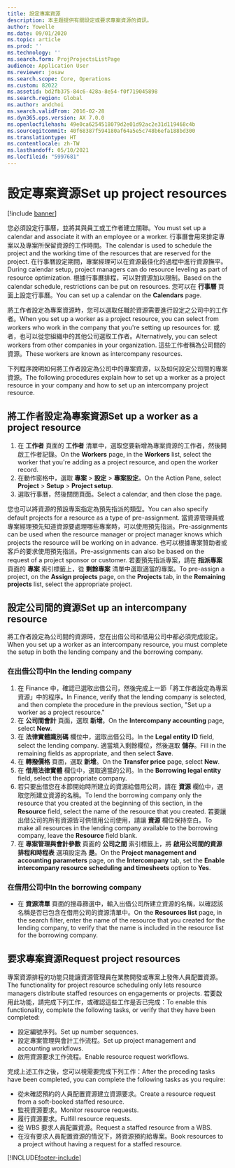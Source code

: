 ```yaml
---
title: 設定專案資源
description: 本主題提供有關設定或要求專案資源的資訊。
author: Yowelle
ms.date: 09/01/2020
ms.topic: article
ms.prod: ''
ms.technology: ''
ms.search.form: ProjProjectsListPage
audience: Application User
ms.reviewer: josaw
ms.search.scope: Core, Operations
ms.custom: 82022
ms.assetid: bd2fb375-84c6-428a-8e54-f0f719045898
ms.search.region: Global
ms.author: andchoi
ms.search.validFrom: 2016-02-28
ms.dyn365.ops.version: AX 7.0.0
ms.openlocfilehash: 49e0ca6254518079d2e01d92ac2e31d119468c4b
ms.sourcegitcommit: 40f68387f594180af64a5e5c748b6efa188bd300
ms.translationtype: HT
ms.contentlocale: zh-TW
ms.lasthandoff: 05/10/2021
ms.locfileid: "5997681"
---
```

# <a name="set-up-project-resources"></a><span data-ttu-id="422fd-103">設定專案資源</span><span class="sxs-lookup"><span data-stu-id="422fd-103">Set up project resources</span></span>

[!include [banner](../includes/banner.md)]

<span data-ttu-id="422fd-104">您必須設定行事曆，並將其與員工或工作者建立關聯。</span><span class="sxs-lookup"><span data-stu-id="422fd-104">You must set up a calendar and associate it with an employee or a worker.</span></span> <span data-ttu-id="422fd-105">行事曆會用來排定專案以及專案所保留資源的工作時間。</span><span class="sxs-lookup"><span data-stu-id="422fd-105">The calendar is used to schedule the project and the working time of the resources that are reserved for the project.</span></span> <span data-ttu-id="422fd-106">在行事曆設定期間，專案經理可以在資源最佳化的過程中進行資源撫平。</span><span class="sxs-lookup"><span data-stu-id="422fd-106">During calendar setup, project managers can do resource leveling as part of resource optimization.</span></span> <span data-ttu-id="422fd-107">根據行事曆排程，可以對資源加以限制。</span><span class="sxs-lookup"><span data-stu-id="422fd-107">Based on the calendar schedule, restrictions can be put on resources.</span></span> <span data-ttu-id="422fd-108">您可以在 **行事曆** 頁面上設定行事曆。</span><span class="sxs-lookup"><span data-stu-id="422fd-108">You can set up a calendar on the **Calendars** page.</span></span>

<span data-ttu-id="422fd-109">將工作者設定為專案資源時，您可以選取任職於資源需要進行設定之公司中的工作者。</span><span class="sxs-lookup"><span data-stu-id="422fd-109">When you set up a worker as a project resource, you can select from workers who work in the company that you're setting up resources for.</span></span> <span data-ttu-id="422fd-110">或者，也可以從您組織中的其他公司選取工作者。</span><span class="sxs-lookup"><span data-stu-id="422fd-110">Alternatively, you can select workers from other companies in your organization.</span></span> <span data-ttu-id="422fd-111">這些工作者稱為公司間的資源。</span><span class="sxs-lookup"><span data-stu-id="422fd-111">These workers are known as intercompany resources.</span></span>

<span data-ttu-id="422fd-112">下列程序說明如何將工作者設定為公司中的專案資源，以及如何設定公司間的專案資源。</span><span class="sxs-lookup"><span data-stu-id="422fd-112">The following procedures explain how to set up a worker as a project resource in your company and how to set up an intercompany project resource.</span></span>

## <a name="set-up-a-worker-as-a-project-resource"></a><span data-ttu-id="422fd-113">將工作者設定為專案資源</span><span class="sxs-lookup"><span data-stu-id="422fd-113">Set up a worker as a project resource</span></span>

1. <span data-ttu-id="422fd-114">在 **工作者** 頁面的 **工作者** 清單中，選取您要新增為專案資源的工作者，然後開啟工作者記錄。</span><span class="sxs-lookup"><span data-stu-id="422fd-114">On the **Workers** page, in the **Workers** list, select the worker that you're adding as a project resource, and open the worker record.</span></span>
2. <span data-ttu-id="422fd-115">在動作窗格中，選取 **專案** &gt; **設定** &gt; **專案設定**。</span><span class="sxs-lookup"><span data-stu-id="422fd-115">On the Action Pane, select **Project** &gt; **Setup** &gt; **Project setup**.</span></span>
3. <span data-ttu-id="422fd-116">選取行事曆，然後關閉頁面。</span><span class="sxs-lookup"><span data-stu-id="422fd-116">Select a calendar, and then close the page.</span></span>

<span data-ttu-id="422fd-117">您也可以將資源的預設專案指定為預先指派的類型。</span><span class="sxs-lookup"><span data-stu-id="422fd-117">You can also specify default projects for a resource as a type of pre-assignment.</span></span> <span data-ttu-id="422fd-118">當資源管理員或專案經理預先知道資源要處理哪些專案時，可以使用預先指派。</span><span class="sxs-lookup"><span data-stu-id="422fd-118">Pre-assignments can be used when the resource manager or project manager knows which projects the resource will be working on in advance.</span></span> <span data-ttu-id="422fd-119">也可以根據專案贊助者或客戶的要求使用預先指派。</span><span class="sxs-lookup"><span data-stu-id="422fd-119">Pre-assignments can also be based on the request of a project sponsor or customer.</span></span> <span data-ttu-id="422fd-120">若要預先指派專案，請在 **指派專案** 頁面的 **專案** 索引標籤上，從 **剩餘專案** 清單中選取適當的專案。</span><span class="sxs-lookup"><span data-stu-id="422fd-120">To pre-assign a project, on the **Assign projects** page, on the **Projects** tab, in the **Remaining projects** list, select the appropriate project.</span></span>

## <a name="set-up-an-intercompany-resource"></a><span data-ttu-id="422fd-121">設定公司間的資源</span><span class="sxs-lookup"><span data-stu-id="422fd-121">Set up an intercompany resource</span></span>

<span data-ttu-id="422fd-122">將工作者設定為公司間的資源時，您在出借公司和借用公司中都必須完成設定。</span><span class="sxs-lookup"><span data-stu-id="422fd-122">When you set up a worker as an intercompany resource, you must complete the setup in both the lending company and the borrowing company.</span></span>

### <a name="in-the-lending-company"></a><span data-ttu-id="422fd-123">在出借公司中</span><span class="sxs-lookup"><span data-stu-id="422fd-123">In the lending company</span></span>

1. <span data-ttu-id="422fd-124">在 Finance 中，確認已選取出借公司，然後完成上一節「將工作者設定為專案資源」中的程序。</span><span class="sxs-lookup"><span data-stu-id="422fd-124">In Finance, verify that the lending company is selected, and then complete the procedure in the previous section, "Set up a worker as a project resource."</span></span>
2. <span data-ttu-id="422fd-125">在 **公司間會計** 頁面，選取 **新增**。</span><span class="sxs-lookup"><span data-stu-id="422fd-125">On the **Intercompany accounting** page, select **New**.</span></span>
3. <span data-ttu-id="422fd-126">在 **法律實體識別碼** 欄位中，選取出借公司。</span><span class="sxs-lookup"><span data-stu-id="422fd-126">In the **Legal entity ID** field, select the lending company.</span></span> <span data-ttu-id="422fd-127">適當填入剩餘欄位，然後選取 **儲存**。</span><span class="sxs-lookup"><span data-stu-id="422fd-127">Fill in the remaining fields as appropriate, and then select **Save**.</span></span>
4. <span data-ttu-id="422fd-128">在 **轉撥價格** 頁面，選取 **新增**。</span><span class="sxs-lookup"><span data-stu-id="422fd-128">On the **Transfer price** page, select **New**.</span></span>
5. <span data-ttu-id="422fd-129">在 **借用法律實體** 欄位中，選取適當的公司。</span><span class="sxs-lookup"><span data-stu-id="422fd-129">In the **Borrowing legal entity** field, select the appropriate company.</span></span>
6. <span data-ttu-id="422fd-130">若只要出借您在本節開始時所建立的資源給借用公司，請在 **資源** 欄位中，選取您所建立資源的名稱。</span><span class="sxs-lookup"><span data-stu-id="422fd-130">To lend the borrowing company only the resource that you created at the beginning of this section, in the **Resource** field, select the name of the resource that you created.</span></span> <span data-ttu-id="422fd-131">若要讓出借公司的所有資源皆可供借用公司使用，請讓 **資源** 欄位保持空白。</span><span class="sxs-lookup"><span data-stu-id="422fd-131">To make all resources in the lending company available to the borrowing company, leave the **Resource** field blank.</span></span>
7. <span data-ttu-id="422fd-132">在 **專案管理與會計參數** 頁面的 **公司之間** 索引標籤上，將 **啟用公司間的資源排程和時程表** 選項設定為 **是**。</span><span class="sxs-lookup"><span data-stu-id="422fd-132">On the **Project management and accounting parameters** page, on the **Intercompany** tab, set the **Enable intercompany resource scheduling and timesheets** option to **Yes**.</span></span>

### <a name="in-the-borrowing-company"></a><span data-ttu-id="422fd-133">在借用公司中</span><span class="sxs-lookup"><span data-stu-id="422fd-133">In the borrowing company</span></span>

- <span data-ttu-id="422fd-134">在 **資源清單** 頁面的搜尋篩選中，輸入出借公司所建立資源的名稱，以確認該名稱是否已包含在借用公司的資源清單中。</span><span class="sxs-lookup"><span data-stu-id="422fd-134">On the **Resources list** page, in the search filter, enter the name of the resource that you created for the lending company, to verify that the name is included in the resource list for the borrowing company.</span></span>

## <a name="request-project-resources"></a><span data-ttu-id="422fd-135">要求專案資源</span><span class="sxs-lookup"><span data-stu-id="422fd-135">Request project resources</span></span>
<span data-ttu-id="422fd-136">專案資源排程的功能只能讓資源管理員在業務開發或專案上發佈人員配置資源。</span><span class="sxs-lookup"><span data-stu-id="422fd-136">The functionality for project resource scheduling only lets resource managers distribute staffed resources on engagements or projects.</span></span> <span data-ttu-id="422fd-137">若要啟用此功能，請完成下列工作，或確認這些工作是否已完成：</span><span class="sxs-lookup"><span data-stu-id="422fd-137">To enable this functionality, complete the following tasks, or verify that they have been completed:</span></span>

- <span data-ttu-id="422fd-138">設定編號序列。</span><span class="sxs-lookup"><span data-stu-id="422fd-138">Set up number sequences.</span></span>
- <span data-ttu-id="422fd-139">設定專案管理與會計工作流程。</span><span class="sxs-lookup"><span data-stu-id="422fd-139">Set up project management and accounting workflows.</span></span>
- <span data-ttu-id="422fd-140">啟用資源要求工作流程。</span><span class="sxs-lookup"><span data-stu-id="422fd-140">Enable resource request workflows.</span></span>

<span data-ttu-id="422fd-141">完成上述工作之後，您可以視需要完成下列工作：</span><span class="sxs-lookup"><span data-stu-id="422fd-141">After the preceding tasks have been completed, you can complete the following tasks as you require:</span></span>

- <span data-ttu-id="422fd-142">從未確認預約的人員配置資源建立資源要求。</span><span class="sxs-lookup"><span data-stu-id="422fd-142">Create a resource request from a soft-booked staffed resource.</span></span>
- <span data-ttu-id="422fd-143">監視資源要求。</span><span class="sxs-lookup"><span data-stu-id="422fd-143">Monitor resource requests.</span></span>
- <span data-ttu-id="422fd-144">履行資源要求。</span><span class="sxs-lookup"><span data-stu-id="422fd-144">Fulfill resource requests.</span></span>
- <span data-ttu-id="422fd-145">從 WBS 要求人員配置資源。</span><span class="sxs-lookup"><span data-stu-id="422fd-145">Request a staffed resource from a WBS.</span></span>
- <span data-ttu-id="422fd-146">在沒有要求人員配置資源的情況下，將資源預約給專案。</span><span class="sxs-lookup"><span data-stu-id="422fd-146">Book resources to a project without having a request for a staffed resource.</span></span>


[!INCLUDE[footer-include](../includes/footer-banner.md)]